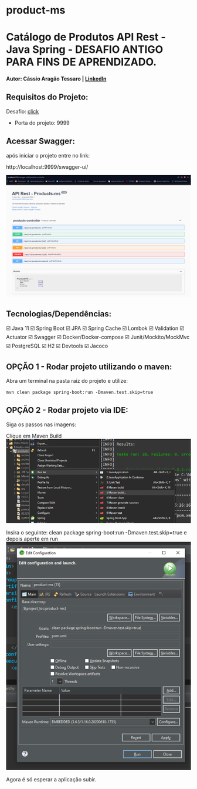 # product-ms

# Catálogo de Produtos API Rest - Java Spring - DESAFIO ANTIGO PARA FINS DE APRENDIZADO.

#### Autor: Cássio Aragão Tessaro | [LinkedIn](https://www.linkedin.com/in/ctessaro/)

## Requisitos do Projeto:

Desafio: [click](/desafio/desafio.md)

- Porta do projeto: 9999

## Acessar Swagger:

após iniciar o projeto entre no link:

http://localhost:9999/swagger-ui/

![Swagger-img](/desafio/assets/Swagger.png)

## Tecnologias/Dependências:

:ballot_box_with_check: Java 11
:ballot_box_with_check: Spring Boot
:ballot_box_with_check: JPA
:ballot_box_with_check: Spring Cache
:ballot_box_with_check: Lombok
:ballot_box_with_check: Validation
:ballot_box_with_check: Actuator
:ballot_box_with_check: Swagger
:ballot_box_with_check: Docker/Docker-compose
:ballot_box_with_check: Junit/Mockito/MockMvc
:ballot_box_with_check: PostgreSQL
:ballot_box_with_check: H2
:ballot_box_with_check: Devtools
:ballot_box_with_check: Jacoco

## OPÇÃO 1 - Rodar projeto utilizando o maven:

Abra um terminal na pasta raiz do projeto e utilize:

```shell
mvn clean package spring-boot:run -Dmaven.test.skip=true
```

## OPÇÃO 2 - Rodar projeto via IDE:

Siga os passos nas imagens:

Clique em Maven Build
![clean-install](/desafio/assets/clean-install.png)

Insira o seguinte: clean package spring-boot:run -Dmaven.test.skip=true e depois aperte em run
![clean-install](/desafio/assets/clean-install-2.png)

Agora é só esperar a aplicação subir.
